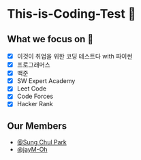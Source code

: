# This-is-Coding-Test 🎯

## What we focus on 🚀
- [x] 이것이 취업을 위한 코딩 테스트다 with 파이썬
- [x] 프로그래머스
- [x] 백준
- [x] SW Expert Academy
- [x] Leet Code
- [x] Code Forces
- [x] Hacker Rank

## Our Members
- [@Sung Chul Park](https://github.com/manu1307)
- [@jayM-Oh](https://github.com/JayM-Oh)